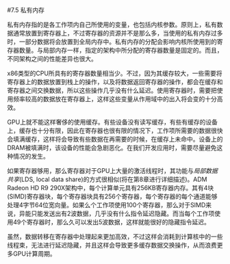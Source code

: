 #7.5 私有内存

私有内存指的是各工作项内自己所使用的变量，也包括内核参数。原则上，私有数据通常放置到寄存器上，不过寄存器的资源并不是那么多，当使用的私有内存过多时，一部分数据将会放置到全局内存中。私有内存的分配会影响内核所使用到的寄存器数量。与局部内存一样，指定的架构中所分配的寄存器数量是固定的。而且，不同架构之间的性能差异也很大。

x86类型的CPU所具有的寄存器数量相当少。不过，因为其缓存较大，一些需要将寄存器上的数据放置到栈上的操作，以及将数据返回寄存器的操作，都会在缓存和寄存器之间交换数据，所以这些操作几乎没有什么延迟。使用寄存器时，需要把使用频率较高的数据放在寄存器上，这样这些变量从作用域中的出入将会变的十分高效。

GPU上就不能这样奢侈的使用缓存。有些设备没有读写缓存，有些有缓存的设备上，缓存也十分有限，因此在寄存器也很有限的情况下，工作项所需要的数据很快会填满缓存，这样将会导致有些数据在再需要的时候，在缓存上未命中。设备上的DRAM被填满时，该设备的性能会急剧恶化。在我们开发应用时，需要尽量避免这种情况的发生。

如果寄存器够用，那么寄存器对于GPU上大量的激活线程时，其功能与*局部数据共享*(LDS, local data share)的方式很相似(将在第8章进行详细描述)。ADM Radeon HD R9 290X架构中，每个计算单元具有256KB寄存器内存。其有4块(SIMD)寄存器块，每个寄存器块具有256个寄存器，每个寄存器的每个通道能够处理4字节64位宽向量。如果么个工作项使用100个寄存器，那么对于SIMD来说，异能只能发送出有2波数据，几乎没有什么指令延迟隐藏。而当每个工作项使用49个寄存器时，那么久可以发出5波数据，这样就能很好的隐藏指令延迟。

虽然，数据转移在寄存器中处理起来更加高效，不过这样会消耗到计算核中的一些线程束，无法进行延迟隐藏，并且这样会导致更多缓存数据交换操作，从而浪费更多GPU计算周期。